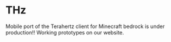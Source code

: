 # THz
Mobile port of the Terahertz client for Minecraft bedrock is under production!! Working prototypes on our website.
